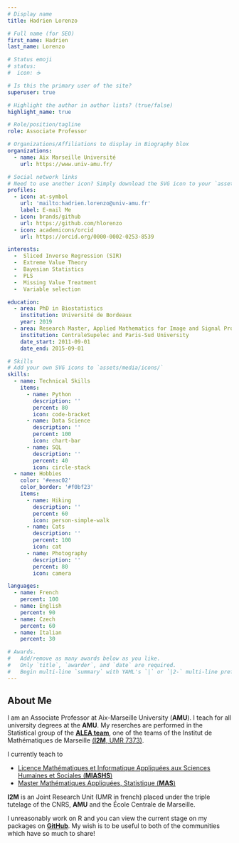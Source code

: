 ```yaml
---
# Display name
title: Hadrien Lorenzo

# Full name (for SEO)
first_name: Hadrien
last_name: Lorenzo

# Status emoji
# status:
#  icon: ☕️

# Is this the primary user of the site?
superuser: true

# Highlight the author in author lists? (true/false)
highlight_name: true

# Role/position/tagline
role: Associate Professor

# Organizations/Affiliations to display in Biography blox
organizations:
  - name: Aix Marseille Université
    url: https://www.univ-amu.fr/

# Social network links
# Need to use another icon? Simply download the SVG icon to your `assets/media/icons/` folder.
profiles:
  - icon: at-symbol
    url: 'mailto:hadrien.lorenzo@univ-amu.fr'
    label: E-mail Me
  - icon: brands/github
    url: https://github.com/hlorenzo
  - icon: academicons/orcid
    url: https://orcid.org/0000-0002-0253-8539

interests:
  -  Sliced Inverse Regression (SIR)
  -  Extreme Value Theory
  -  Bayesian Statistics
  -  PLS
  -  Missing Value Treatment
  -  Variable selection

education:
  - area: PhD in Biostatistics
    institution: Université de Bordeaux
    year: 2019
  - area: Research Master, Applied Mathematics for Image and Signal Processing
    institution: CentraleSupelec and Paris-Sud University
    date_start: 2011-09-01
    date_end: 2015-09-01

# Skills
# Add your own SVG icons to `assets/media/icons/`
skills:
  - name: Technical Skills
    items:
      - name: Python
        description: ''
        percent: 80
        icon: code-bracket
      - name: Data Science
        description: ''
        percent: 100
        icon: chart-bar
      - name: SQL
        description: ''
        percent: 40
        icon: circle-stack
  - name: Hobbies
    color: '#eeac02'
    color_border: '#f0bf23'
    items:
      - name: Hiking
        description: ''
        percent: 60
        icon: person-simple-walk
      - name: Cats
        description: ''
        percent: 100
        icon: cat
      - name: Photography
        description: ''
        percent: 80
        icon: camera

languages:
  - name: French
    percent: 100
  - name: English
    percent: 90
  - name: Czech
    percent: 60
  - name: Italian
    percent: 30

# Awards.
#   Add/remove as many awards below as you like.
#   Only `title`, `awarder`, and `date` are required.
#   Begin multi-line `summary` with YAML's `|` or `|2-` multi-line prefix and indent 2 spaces below.
---
```


## About Me

I am an Associate Professor at Aix-Marseille University (**AMU**). I
teach for all university degrees at the **AMU**. My reserches are
performed in the Statistical group of the [**ALEA
team**](https://www.i2m.univ-amu.fr/la-recherche/groupes-scientifiques/groupe-mathematiques-de-laleatoire-alea/equipe-statistique-sta/),
one of the teams of the Institut de Mathématiques de Marseille
[(**I2M**, UMR 7373)](https://www.i2m.univ-amu.fr/en/home/).

I currently teach to

-   [Licence Mathématiques et Informatique Appliquées aux Sciences
    Humaines et Sociales
    (**MIASHS**)](https://sciences.univ-amu.fr/fr/formation/licences/licence-miashs)
-   [Master Mathématiques Appliquées, Statistique
    (**MAS**)](https://sciences.univ-amu.fr/fr/formation/masters/master-mathematiques-appliquees-statistique)

**I2M** is an Joint Research Unit (UMR in french) placed under the
triple tutelage of the CNRS, **AMU** and the École Centrale de
Marseille.

I unreasonably work on R and you can view the current stage on my
packages on [**GitHub**](https://github.com/hlorenzo). My wish is to be
useful to both of the communities which have so much to share!